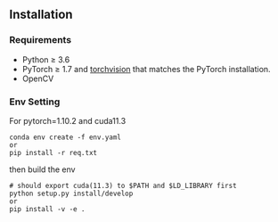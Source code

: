 ## Installation

### Requirements
- Python ≥ 3.6
- PyTorch ≥ 1.7 and [torchvision](https://github.com/pytorch/vision/) that matches the PyTorch installation.
- OpenCV 



### Env Setting
For pytorch=1.10.2 and cuda11.3
```
conda env create -f env.yaml
or
pip install -r req.txt
``` 
then build the env

```
# should export cuda(11.3) to $PATH and $LD_LIBRARY first
python setup.py install/develop
or
pip install -v -e .
```

